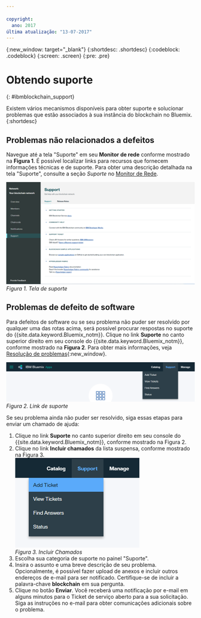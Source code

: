 ```yaml
---

copyright:
  ano: 2017
última atualização: "13-07-2017"
---
```


{:new_window: target="_blank"}
{:shortdesc: .shortdesc}
{:codeblock: .codeblock}
{:screen: .screen}
{:pre: .pre}


# Obtendo suporte
{: #ibmblockchain_support}


Existem vários mecanismos disponíveis para obter suporte e solucionar problemas que estão associados à sua instância do blockchain no Bluemix.
{:shortdesc}


## Problemas não relacionados a defeitos

Navegue até a tela "Suporte" em seu **Monitor de rede** conforme mostrado na **Figura 1**. É possível localizar links para recursos que fornecem informações técnicas e de suporte. Para obter uma descrição detalhada na tela "Suporte", consulte a seção *Suporte* no [Monitor de Rede](v10_dashboard.html).

![](images/support.png "Tela de suporte")
*Figura 1. Tela de suporte*


## Problemas de defeito de software

Para defeitos de software ou se seu problema não puder ser resolvido por qualquer uma das rotas acima, será possível procurar respostas no suporte do {{site.data.keyword.Bluemix_notm}}. Clique no link **Suporte** no canto superior direito em seu console do {{site.data.keyword.Bluemix_notm}}, conforme mostrado na **Figura 2**. Para obter mais informações, veja [Resolução de problemas](../../troubleshoot/troubleshoot.html){:new_window}.

![](images/bmx_support.png "Link de suporte")
*Figura 2. Link de suporte*

Se seu problema ainda não puder ser resolvido, siga essas etapas para enviar um chamado de ajuda:

1. Clique no link **Suporte** no canto superior direito em seu console do {{site.data.keyword.Bluemix_notm}}, conforme mostrado na Figura 2.
2. Clique no link **Incluir chamados** da lista suspensa, conforme mostrado na Figura 3.  
  ![](images/bmx_addticket.png "Incluir Chamados")  
  *Figura 3. Incluir Chamados*  
3. Escolha sua categoria de suporte no painel "Suporte".
4. Insira o assunto e uma breve descrição de seu problema. Opcionalmente, é possível fazer upload de anexos e incluir outros endereços de e-mail para ser notificado. Certifique-se de incluir a palavra-chave **blockchain** em sua pergunta.
5. Clique no botão **Enviar**. Você receberá uma notificação por e-mail em alguns minutos para o Ticket de serviço aberto para a sua solicitação.  Siga as instruções no e-mail para
obter comunicações adicionais sobre o problema.
